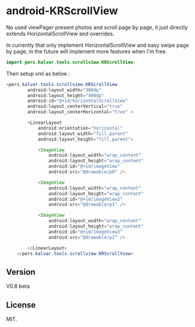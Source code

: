 android-KRScrollView
=================

No used viewPager present photos and scroll page by page, it just directly extends HorizontalScrollView and overrides.

In currently that only implement HorizontalScrollView and easy swipe page by page, in the future will implement more features when I'm free.

``` java
import pers.kalvar.tools.scrollview.KRScrollView;
```

Then setup xml as below :

``` java
<pers.kalvar.tools.scrollview.KRScrollView
        android:layout_width="300dp"
        android:layout_height="400dp"
        android:id="@+id/horizontalScrollView"
        android:layout_centerVertical="true"
        android:layout_centerHorizontal="true" >

        <LinearLayout
            android:orientation="horizontal"
            android:layout_width="fill_parent"
            android:layout_height="fill_parent">

            <ImageView
                android:layout_width="wrap_content"
                android:layout_height="wrap_content"
                android:id="@+id/imageView"
                android:src="@drawable/p0" />

            <ImageView
                android:layout_width="wrap_content"
                android:layout_height="wrap_content"
                android:id="@+id/imageView2"
                android:src="@drawable/p1" />

            <ImageView
                android:layout_width="wrap_content"
                android:layout_height="wrap_content"
                android:id="@+id/imageView3"
                android:src="@drawable/p2" />

        </LinearLayout>
    </pers.kalvar.tools.scrollview.KRScrollView>
```

## Version

V0.8 beta

## License

MIT.
